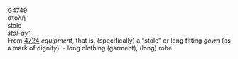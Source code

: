 G4749  
στολή  
stolē  
*stol-ay‘*  
From [4724](g4724) *equipment*, that is, (specifically) a “stole” or
long fitting *gown* (as a mark of dignity): - long clothing (garment),
(long) robe.  
